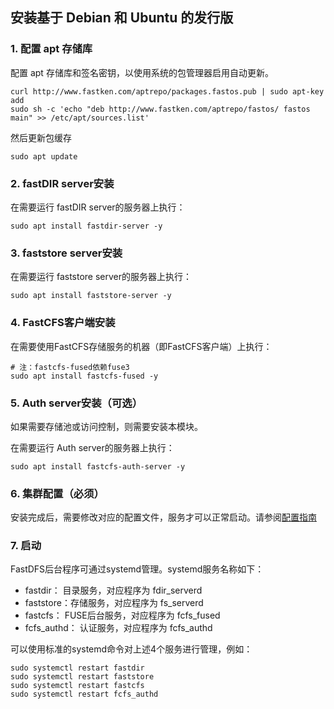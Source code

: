 
## 安装基于 Debian 和 Ubuntu 的发行版


### 1. 配置 apt 存储库

配置 apt 存储库和签名密钥，以使用系统的包管理器启用自动更新。

```shell
curl http://www.fastken.com/aptrepo/packages.fastos.pub | sudo apt-key add
sudo sh -c 'echo "deb http://www.fastken.com/aptrepo/fastos/ fastos main" >> /etc/apt/sources.list'
```

然后更新包缓存
```
sudo apt update
```


### 2. fastDIR server安装

在需要运行 fastDIR server的服务器上执行：
```shell
sudo apt install fastdir-server -y
```


### 3. faststore server安装

在需要运行 faststore server的服务器上执行：
```shell
sudo apt install faststore-server -y
```


### 4. FastCFS客户端安装

在需要使用FastCFS存储服务的机器（即FastCFS客户端）上执行：
```shell
# 注：fastcfs-fused依赖fuse3
sudo apt install fastcfs-fused -y
```


### 5. Auth server安装（可选）

如果需要存储池或访问控制，则需要安装本模块。

在需要运行 Auth server的服务器上执行：
```shell
sudo apt install fastcfs-auth-server -y
```

### 6. 集群配置（必须）

安装完成后，需要修改对应的配置文件，服务才可以正常启动。请参阅[配置指南](CONFIGURE-zh_CN.md)


### 7. 启动

FastDFS后台程序可通过systemd管理。systemd服务名称如下：

  * fastdir： 目录服务，对应程序为 fdir_serverd
  * faststore：存储服务，对应程序为 fs_serverd
  * fastcfs： FUSE后台服务，对应程序为 fcfs_fused
  * fcfs_authd： 认证服务，对应程序为 fcfs_authd

可以使用标准的systemd命令对上述4个服务进行管理，例如：
```shell
sudo systemctl restart fastdir
sudo systemctl restart faststore
sudo systemctl restart fastcfs
sudo systemctl restart fcfs_authd
```

